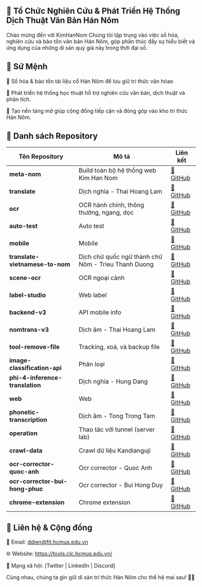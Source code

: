 ## 📜 Tổ Chức Nghiên Cứu & Phát Triển Hệ Thống Dịch Thuật Văn Bản Hán Nôm
Chào mừng đến với KimHanNom Chúng tôi tập trung vào việc số hóa, nghiên cứu và bảo tồn văn bản Hán Nôm, góp phần thúc đẩy sự hiểu biết và ứng dụng của những di sản quý giá này trong thời đại số.

## 🎯 Sứ Mệnh
🔹 Số hóa & bảo tồn tài liệu cổ Hán Nôm để lưu giữ tri thức văn hóao

🔹 Phát triển hệ thống học thuật hỗ trợ nghiên cứu văn bản, dịch thuật và phân tích. 

🔹 Tạo nền tảng mở giúp cộng đồng tiếp cận và đóng góp vào kho tri thức Hán Nôm.

## 📂 Danh sách Repository

| Tên Repository | Mô tả | Liên kết |
|---------------|-------|---------|
| **meta-nom** | Build toàn bộ hệ thống web Kim Han Nom | [🔗 GitHub](https://github.com/clc-hcmus-edu-vn/meta-nom) |
| **translate** | Dịch nghĩa - Thai Hoang Lam | [🔗 GitHub](https://github.com/clc-hcmus-edu-vn/translate) |
| **ocr** | OCR hành chính, thông thường, ngang, dọc| [🔗 GitHub](https://github.com/clc-hcmus-edu-vn/ocr) |
| **auto-test** | Auto test | [🔗 GitHub](https://github.com/clc-hcmus-edu-vn/auto-test) |
| **mobile** | Mobile | [🔗 GitHub](https://github.com/clc-hcmus-edu-vn/mobile) |
| **translate-vietnamese-to-nom** | Dịch chữ quốc ngữ thành chữ Nôm - Trieu Thanh Duong| [🔗 GitHub](https://github.com/clc-hcmus-edu-vn/translate-vietnamese-to-nom) |
| **scene-ocr** | OCR ngoại cảnh | [🔗 GitHub](https://github.com/clc-hcmus-edu-vn/scene-ocr) |
| **label-studio** | Web label | [🔗 GitHub](https://github.com/clc-hcmus-edu-vn/label-studio) |
| **backend-v3** | API mobile info | [🔗 GitHub](https://github.com/clc-hcmus-edu-vn/backend-v3) |
| **nomtrans-v3** | Dịch âm - Thai Hoang Lam | [🔗 GitHub](https://github.com/clc-hcmus-edu-vn/nomtrans-v3) |
| **tool-remove-file** | Tracking, xoá, và backup file | [🔗 GitHub](https://github.com/clc-hcmus-edu-vn/tool-remove-file) |
| **image-classification-api** | Phân loại | [🔗 GitHub](https://github.com/clc-hcmus-edu-vn/image-classification-api) |
| **phi-4-inference-translation** | Dịch nghĩa - Hung Dang | [🔗 GitHub](https://github.com/clc-hcmus-edu-vn/phi-4-inference-translation) |
| **web** | Web | [🔗 GitHub](https://github.com/clc-hcmus-edu-vn/web) |
| **phonetic-transcription** | Dịch âm - Tong Trong Tam  | [🔗 GitHub](https://github.com/clc-hcmus-edu-vn/phonetic-transcription) |
| **operation** | Thao tác với tunnel (server lab) | [🔗 GitHub](https://github.com/clc-hcmus-edu-vn/operation) |
| **crawl-data** | Crawl dữ liệu Kandianguji| [🔗 GitHub](https://github.com/clc-hcmus-edu-vn/crawl-data) |
| **ocr-corrector-quoc-anh** | Ocr corrector - Quoc Anh | [🔗 GitHub](https://github.com/clc-hcmus-edu-vn/ocr-corrector-quoc-anh) |
| **ocr-corrector-bui-hong-phuc** | Ocr corrector - Bui Hong Duy | [🔗 GitHub](https://github.com/clc-hcmus-edu-vn/ocr-corrector-bui-hong-phuc) |
| **chrome-extension** | Chrome extension | [🔗 GitHub](https://github.com/clc-hcmus-edu-vn/chrome-extension) |


## 📢 Liên hệ & Cộng đồng
📧 Email: ddien@fit.hcmus.edu.vn 

🌐 Website: https://tools.clc.hcmus.edu.vn/

📢 Mạng xã hội: [Twitter | LinkedIn | Discord]

Cùng nhau, chúng ta gìn giữ di sản tri thức Hán Nôm cho thế hệ mai sau! 📜✨

